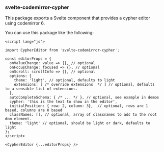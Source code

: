 ### svelte-codemirror-cypher

This package exports a Svelte component that provides a cypher editor using codemirror 6.

You can use this package like the following:

```
<script lang="js">

import CypherEditor from 'svelte-codemirror-cypher';

const editorProps = {
  onValueChange: value => {}, // optional
  onFocusChange: focused => {}, // optional
  onScroll: scrollInfo => {}, // optional
  options: {
    theme: 'light', // optional, defaults to light
    extensions: [ /* override extensions  */ ] // optional, defaults to a sensible list of extensions.
  },
  autoCompleteSchema: { /* ... */ }, // optional, see example in demos
  cypher: 'this is the text to show in the editor',
  initialPosition: { row: 2, column: 3},  // optional, rows are 1 based, columns are 0 based
  classNames: [], // optional, array of classnames to add to the root dom element.
  theme: 'light' // optional, should be light or dark, defaults to light
};
</script>

<CypherEditor {...editorProps} />
```
